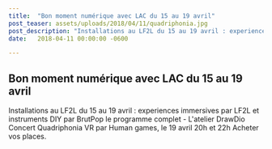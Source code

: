 ```yaml
---
title:  "Bon moment numérique avec LAC du 15 au 19 avril"
post_teaser: assets/uploads/2018/04/11/quadriphonia.jpg
post_description: "Installations au LF2L du 15 au 19 avril : experiences immersives par LF2L et instruments DIY par BrutPop le programme complet - L'atelier DrawDio Concert Quadriphonia VR par Human games, le 19 avril 20h et 22h Acheter vos places"
date:   2018-04-11 00:00:00 -0600

---
```


## Bon moment numérique avec LAC du 15 au 19 avril

Installations au LF2L du 15 au 19 avril : experiences immersives par LF2L et instruments DIY par BrutPop le programme complet - L'atelier DrawDio Concert Quadriphonia VR par Human games, le 19 avril 20h et 22h Acheter vos places.